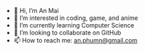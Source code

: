 - 👋 Hi, I’m An Mai
- 👀 I’m interested in coding, game, and anime
- 🌱 I’m currently learning Computer Science
- 💞️ I’m looking to collaborate on GitHub
- 📫 How to reach me: an.phumn@gmail.com

<!---
AnMai3011/AnMai3011 is a ✨ special ✨ repository because its `README.md` (this file) appears on your GitHub profile.
You can click the Preview link to take a look at your changes.
--->

